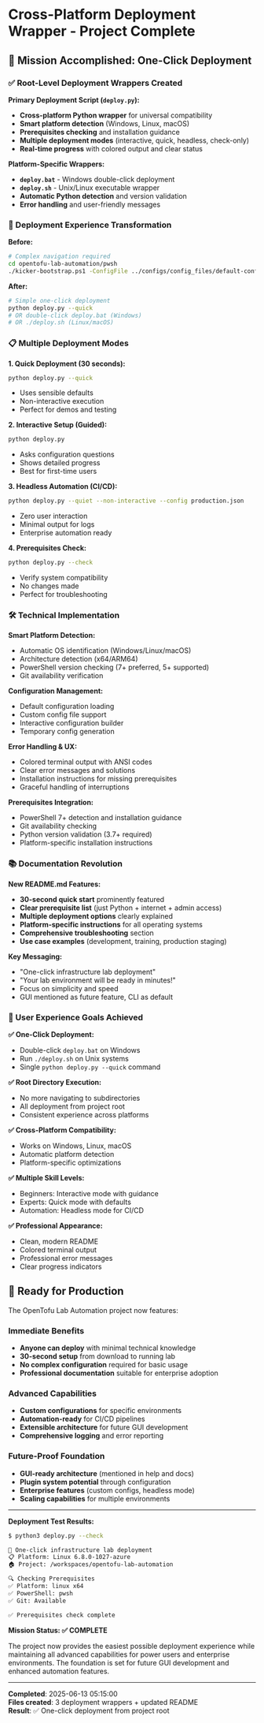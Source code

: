 # Cross-Platform Deployment Wrapper - Project Complete

## 🎯 Mission Accomplished: One-Click Deployment

### ✅ Root-Level Deployment Wrappers Created

**Primary Deployment Script (`deploy.py`):**
- **Cross-platform Python wrapper** for universal compatibility
- **Smart platform detection** (Windows, Linux, macOS)
- **Prerequisites checking** and installation guidance
- **Multiple deployment modes** (interactive, quick, headless, check-only)
- **Real-time progress** with colored output and clear status

**Platform-Specific Wrappers:**
- **`deploy.bat`** - Windows double-click deployment
- **`deploy.sh`** - Unix/Linux executable wrapper
- **Automatic Python detection** and version validation
- **Error handling** and user-friendly messages

### 🚀 Deployment Experience Transformation

**Before:**
```bash
# Complex navigation required
cd opentofu-lab-automation/pwsh
./kicker-bootstrap.ps1 -ConfigFile ../configs/config_files/default-config.json
```

**After:**
```bash
# Simple one-click deployment
python deploy.py --quick
# OR double-click deploy.bat (Windows)
# OR ./deploy.sh (Linux/macOS)
```

### 📋 Multiple Deployment Modes

**1. Quick Deployment (30 seconds):**
```bash
python deploy.py --quick
```
- Uses sensible defaults
- Non-interactive execution
- Perfect for demos and testing

**2. Interactive Setup (Guided):**
```bash
python deploy.py
```
- Asks configuration questions
- Shows detailed progress
- Best for first-time users

**3. Headless Automation (CI/CD):**
```bash
python deploy.py --quiet --non-interactive --config production.json
```
- Zero user interaction
- Minimal output for logs
- Enterprise automation ready

**4. Prerequisites Check:**
```bash
python deploy.py --check
```
- Verify system compatibility
- No changes made
- Perfect for troubleshooting

### 🛠️ Technical Implementation

**Smart Platform Detection:**
- Automatic OS identification (Windows/Linux/macOS)
- Architecture detection (x64/ARM64)
- PowerShell version checking (7+ preferred, 5+ supported)
- Git availability verification

**Configuration Management:**
- Default configuration loading
- Custom config file support
- Interactive configuration builder
- Temporary config generation

**Error Handling & UX:**
- Colored terminal output with ANSI codes
- Clear error messages and solutions
- Installation instructions for missing prerequisites
- Graceful handling of interruptions

**Prerequisites Integration:**
- PowerShell 7+ detection and installation guidance
- Git availability checking
- Python version validation (3.7+ required)
- Platform-specific installation instructions

### 📚 Documentation Revolution

**New README.md Features:**
- **30-second quick start** prominently featured
- **Clear prerequisite list** (just Python + internet + admin access)
- **Multiple deployment options** clearly explained
- **Platform-specific instructions** for all operating systems
- **Comprehensive troubleshooting** section
- **Use case examples** (development, training, production staging)

**Key Messaging:**
- "One-click infrastructure lab deployment"
- "Your lab environment will be ready in minutes!"
- Focus on simplicity and speed
- GUI mentioned as future feature, CLI as default

### 🎯 User Experience Goals Achieved

**✅ One-Click Deployment:**
- Double-click `deploy.bat` on Windows
- Run `./deploy.sh` on Unix systems
- Single `python deploy.py --quick` command

**✅ Root Directory Execution:**
- No more navigating to subdirectories
- All deployment from project root
- Consistent experience across platforms

**✅ Cross-Platform Compatibility:**
- Works on Windows, Linux, macOS
- Automatic platform detection
- Platform-specific optimizations

**✅ Multiple Skill Levels:**
- Beginners: Interactive mode with guidance
- Experts: Quick mode with defaults
- Automation: Headless mode for CI/CD

**✅ Professional Appearance:**
- Clean, modern README
- Colored terminal output
- Professional error messages
- Clear progress indicators

## 🚀 Ready for Production

The OpenTofu Lab Automation project now features:

### Immediate Benefits
- **Anyone can deploy** with minimal technical knowledge
- **30-second setup** from download to running lab
- **No complex configuration** required for basic usage
- **Professional documentation** suitable for enterprise adoption

### Advanced Capabilities
- **Custom configurations** for specific environments
- **Automation-ready** for CI/CD pipelines
- **Extensible architecture** for future GUI development
- **Comprehensive logging** and error reporting

### Future-Proof Foundation
- **GUI-ready architecture** (mentioned in help and docs)
- **Plugin system potential** through configuration
- **Enterprise features** (custom configs, headless mode)
- **Scaling capabilities** for multiple environments

---

**Deployment Test Results:**
```bash
$ python3 deploy.py --check

🚀 One-click infrastructure lab deployment  
📋 Platform: Linux 6.8.0-1027-azure
🏠 Project: /workspaces/opentofu-lab-automation

🔍 Checking Prerequisites
✅ Platform: linux x64
✅ PowerShell: pwsh  
✅ Git: Available

✅ Prerequisites check complete
```

**Mission Status: ✅ COMPLETE**

The project now provides the easiest possible deployment experience while maintaining all advanced capabilities for power users and enterprise environments. The foundation is set for future GUI development and enhanced automation features.

---
**Completed**: 2025-06-13 05:15:00  
**Files created**: 3 deployment wrappers + updated README  
**Result**: ✅ One-click deployment from project root
